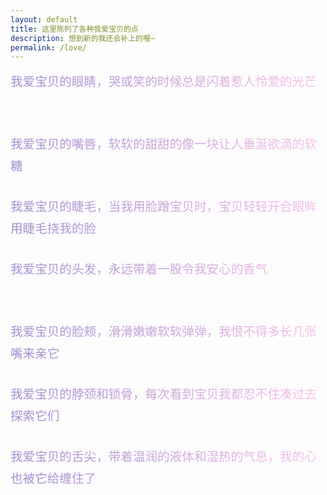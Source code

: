 ```yaml
---
layout: default
title: 这里陈列了各种我爱宝贝的点
description: 想到新的我还会补上的喔~
permalink: /love/
---
```


<style>
.love-note {
  width: 100%;
  border: none;
  background: none;
  resize: none;
  padding: 0;
  margin-bottom: 1.5em;
  font-size: 1.4em;
  line-height: 1.8;
  font-family: "Segoe UI", "Comic Sans MS", cursive;
  
  /* 渐变文字 */
  background: linear-gradient(to right, #a18cd1, #fbc2eb);
  -webkit-background-clip: text;
  -webkit-text-fill-color: transparent;
  
  /* 防止溢出 */
  overflow: visible;
}
</style>

<textarea class="love-note" readonly>我爱宝贝的眼睛，哭或笑的时候总是闪着惹人怜爱的光芒</textarea>
<textarea class="love-note" readonly>我爱宝贝的嘴唇，软软的甜甜的像一块让人垂涎欲滴的软糖</textarea>
<textarea class="love-note" readonly>我爱宝贝的睫毛，当我用脸蹭宝贝时，宝贝轻轻开合眼眸用睫毛挠我的脸</textarea>
<textarea class="love-note" readonly>我爱宝贝的头发，永远带着一股令我安心的香气</textarea>
<textarea class="love-note" readonly>我爱宝贝的脸颊，滑滑嫩嫩软软弹弹，我恨不得多长几张嘴来亲它</textarea>
<textarea class="love-note" readonly>我爱宝贝的脖颈和锁骨，每次看到宝贝我都忍不住凑过去探索它们</textarea>
<textarea class="love-note" readonly>我爱宝贝的舌尖，带着温润的液体和湿热的气息，我的心也被它给缠住了</textarea>
